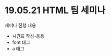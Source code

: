 # 19.05.21 HTML 팀 세미나
세미나 진행 내용<br>
<ul>
    <li>시간표 작성-응용</li>
    <li>font 태그</li>
    <li>a 태그</li>
</ul>
